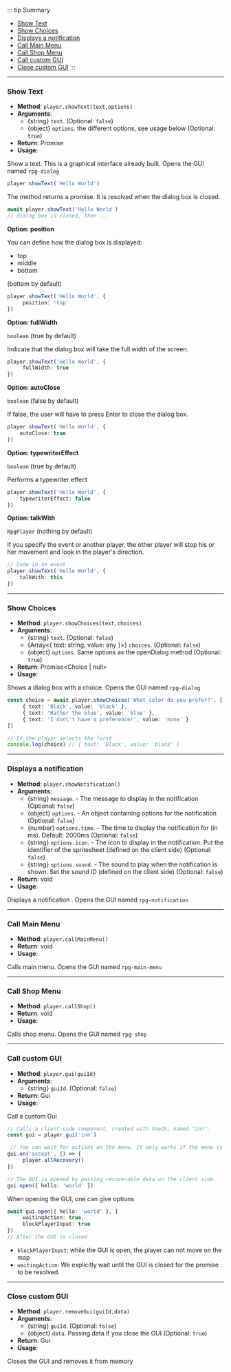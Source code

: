 ::: tip Summary
- [Show Text ](#show-text)
- [Show Choices ](#show-choices)
- [Displays a notification](#displays-a-notification)
- [Call Main Menu](#call-main-menu)
- [Call Shop Menu](#call-shop-menu)
- [Call custom GUI](#call-custom-gui)
- [Close custom GUI](#close-custom-gui)
:::
---
### Show Text 
- **Method**: `player.showText(text,options)`
- **Arguments**:
    - {string} `text`.  (Optional: `false`)
    - {object} `options`. the different options, see usage below (Optional: `true`)
- **Return**: Promise   
- **Usage**:


Show a text. This is a graphical interface already built. Opens the GUI named `rpg-dialog`

```ts
player.showText('Hello World')
```

The method returns a promise. It is resolved when the dialog box is closed.

```ts
await player.showText('Hello World')
// dialog box is closed, then ...
```

**Option: position**

You can define how the dialog box is displayed:
- top
- middle
- bottom

(bottom by default)

```ts
player.showText('Hello World', {
     position: 'top'
})
```

**Option: fullWidth**

`boolean` (true by default)

Indicate that the dialog box will take the full width of the screen.

```ts
player.showText('Hello World', {
     fullWidth: true
})
```

**Option: autoClose**

`boolean` (false by default)

If false, the user will have to press Enter to close the dialog box.

 ```ts
player.showText('Hello World', {
     autoClose: true
})
```

**Option: typewriterEffect**

`boolean` (true by default)

Performs a typewriter effect

 ```ts
player.showText('Hello World', {
     typewriterEffect: false
})
```

**Option: talkWith**

`RpgPlayer` (nothing by default)

If you specify the event or another player, the other player will stop his or her movement and look in the player's direction.

 ```ts
// Code in an event
player.showText('Hello World', {
     talkWith: this
})
```


---
### Show Choices 
- **Method**: `player.showChoices(text,choices)`
- **Arguments**:
    - {string} `text`.  (Optional: `false`)
    - {Array&lt;{ text: string, value: any }&gt;} `choices`.  (Optional: `false`)
    - {object} `options`. Same options as the openDialog method (Optional: `true`)
- **Return**: Promise&lt;Choice | null&gt;   
- **Usage**:


Shows a dialog box with a choice. Opens the GUI named `rpg-dialog`

```ts
const choice = await player.showChoices('What color do you prefer?', [
     { text: 'Black', value: 'black' },
     { text: 'Rather the blue', value: 'blue' },
     { text: 'I don\'t have a preference!', value: 'none' }
])

// If the player selects the first
console.log(choice) // { text: 'Black', value: 'black' }
```


---
### Displays a notification
- **Method**: `player.showNotification()`
- **Arguments**:
    - {string} `message`. - The message to display in the notification (Optional: `false`)
    - {object} `options`. - An object containing options for the notification (Optional: `false`)
    - {number} `options.time`. - The time to display the notification for (in ms). Default: 2000ms (Optional: `false`)
    - {string} `options.icon`. - The icon to display in the notification. Put the identifier of the spritesheet (defined on the client side) (Optional: `false`)
    - {string} `options.sound`. - The sound to play when the notification is shown. Set the sound ID (defined on the client side) (Optional: `false`)
- **Return**: void   
- **Usage**:


Displays a notification . Opens the GUI named `rpg-notification`


---
### Call Main Menu
- **Method**: `player.callMainMenu()`
- **Return**: void   
- **Usage**:


Calls main menu. Opens the GUI named `rpg-main-menu`


---
### Call Shop Menu
- **Method**: `player.callShop()`
- **Return**: void   
- **Usage**:


Calls shop menu. Opens the GUI named `rpg-shop`


---
### Call custom GUI
- **Method**: `player.gui(guiId)`
- **Arguments**:
    - {string} `guiId`.  (Optional: `false`)
- **Return**: Gui   
- **Usage**:


Call a custom Gui

```ts
// Calls a client-side component, created with VueJS, named "inn".
const gui = player.gui('inn')

 // You can wait for actions on the menu. It only works if the menu is open.
gui.on('accept', () => {
     player.allRecovery()
})

// The GUI is opened by passing recoverable data on the client side.
gui.open({ hello: 'world' })
```

When opening the GUI, one can give options

```ts
await gui.open({ hello: 'world' }, {
     waitingAction: true,
     blockPlayerInput: true
})
// After the GUI is closed
```

- `blockPlayerInput`: while the GUI is open, the player can not move on the map
- `waitingAction`: We explicitly wait until the GUI is closed for the promise to be resolved.


---
### Close custom GUI
- **Method**: `player.removeGui(guiId,data)`
- **Arguments**:
    - {string} `guiId`.  (Optional: `false`)
    - {object} `data`. Passing data if you close the GUI  (Optional: `true`)
- **Return**: Gui   
- **Usage**:


Closes the GUI and removes it from memory

